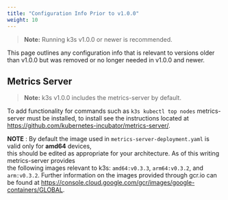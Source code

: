 ```yaml
---
title: "Configuration Info Prior to v1.0.0"
weight: 10
---
```


>**Note:** Running k3s v1.0.0 or newer is recommended.

This page outlines any configuration info that is relevant to versions older than v1.0.0 but was removed or no longer needed in v1.0.0 and newer.

Metrics Server	
--------------

>**Note:** k3s v1.0.0 includes the metrics-server by default.

To add functionality for commands such as `k3s kubectl top nodes` metrics-server must be installed, 
to install see the instructions located at https://github.com/kubernetes-incubator/metrics-server/.	

**NOTE** : By default the image used in `metrics-server-deployment.yaml` is valid only for **amd64** devices,	
this should be edited as appropriate for your architecture. As of this writing metrics-server provides	
the following images relevant to k3s: `amd64:v0.3.3`, `arm64:v0.3.2`, and `arm:v0.3.2`. Further information	
on the images provided through gcr.io can be found at https://console.cloud.google.com/gcr/images/google-containers/GLOBAL.